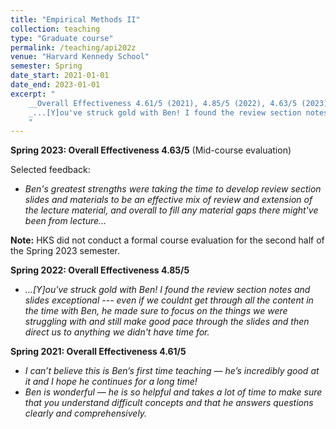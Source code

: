 ```yaml
---
title: "Empirical Methods II"
collection: teaching
type: "Graduate course"
permalink: /teaching/api202z
venue: "Harvard Kennedy School"
semester: Spring
date_start: 2021-01-01
date_end: 2023-01-01
excerpt: "
    __Overall Effectiveness 4.61/5 (2021), 4.85/5 (2022), 4.63/5 (2023)__ \n\n
    _...[Y]ou've struck gold with Ben! I found the review section notes and slides exceptional --- even if we couldnt get through all the content in the time with Ben, he made sure to focus on the things we were struggling with and still make good pace through the slides and then direct us to anything we didn't have time for._
    "
---
```


__Spring 2023: Overall Effectiveness 4.63/5__ (Mid-course evaluation)

Selected feedback:
* _Ben's greatest strengths were taking the time to develop review section slides and materials to be an effective mix of review and extension of the lecture material, and overall to fill any material gaps there might've been from lecture..._


__Note:__ HKS did not conduct a formal course evaluation for the second half of the Spring 2023 semester.

__Spring 2022: Overall Effectiveness 4.85/5__

* _...[Y]ou've struck gold with Ben! I found the review section notes and slides exceptional --- even if we couldnt get through all the content in the time with Ben, he made sure to focus on the things we were struggling with and still make good pace through the slides and then direct us to anything we didn't have time for._


__Spring 2021: Overall Effectiveness 4.61/5__

* _I can’t believe this is Ben’s first time teaching — he’s incredibly good at it
and I hope he continues for a long time!_
* _Ben is wonderful — he is so helpful and takes a lot of time to make sure that you understand
difficult concepts and that he answers questions clearly and comprehensively._
